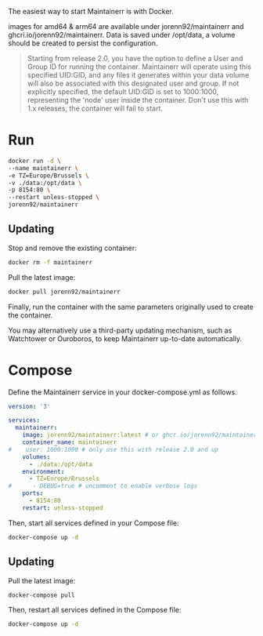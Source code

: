 The easiest way to start Maintainerr is with Docker.

images for amd64 & arm64 are available under jorenn92/maintainerr and ghcri.io/jorenn92/maintainerr.
Data is saved under /opt/data, a volume should be created to persist the configuration.

> Starting from release 2.0, you have the option to define a User and Group ID for running the container. Maintainerr will operate using this specified UID:GID, and any files it generates within your data volume will also be associated with this designated user and group. If not explicitly specified, the default UID:GID is set to 1000:1000, representing the 'node' user inside the container. Don't use this with 1.x releases, the container will fail to start.

# Run

```bash
docker run -d \
--name maintainerr \
-e TZ=Europe/Brussels \
-v ./data:/opt/data \
-p 8154:80 \
--restart unless-stopped \
jorenn92/maintainerr
```

## Updating

Stop and remove the existing container:

```bash
docker rm -f maintainerr
```

Pull the latest image:

```bash
docker pull jorenn92/maintainerr
```

Finally, run the container with the same parameters originally used to create the container.

You may alternatively use a third-party updating mechanism, such as Watchtower or Ouroboros, to keep Maintainerr up-to-date automatically.

# Compose

Define the Maintainerr service in your docker-compose.yml as follows.

```Yaml
version: '3'

services:
  maintainerr:
    image: jorenn92/maintainerr:latest # or ghcr.io/jorenn92/maintainerr:latest
    container_name: maintainerr
#    user: 1000:1000 # only use this with release 2.0 and up
    volumes:
      - ./data:/opt/data
    environment:
      - TZ=Europe/Brussels
#      - DEBUG=true # uncomment to enable verbose logs
    ports:
      - 8154:80
    restart: unless-stopped
```

Then, start all services defined in your Compose file:

```bash
docker-compose up -d
```

## Updating

Pull the latest image:

```bash
docker-compose pull
```

Then, restart all services defined in the Compose file:

```bash
docker-compose up -d
```
